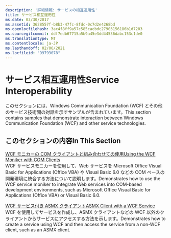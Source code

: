 ```yaml
---
description: '詳細情報: サービスの相互運用性'
title: サービス相互運用性
ms.date: 03/30/2017
ms.assetid: 3628557f-b8b3-47fc-8fdc-0c7d2e4268bd
ms.openlocfilehash: 3ac4f8ff9a57c585cacbdc27903156186b1d7203
ms.sourcegitcommit: ddf7edb67715a5b9a45e3dd44536dabc153c1de0
ms.translationtype: MT
ms.contentlocale: ja-JP
ms.lasthandoff: 02/06/2021
ms.locfileid: "99793078"
---
```

# <a name="service-interoperability"></a><span data-ttu-id="cd384-103">サービス相互運用性</span><span class="sxs-lookup"><span data-stu-id="cd384-103">Service Interoperability</span></span>

<span data-ttu-id="cd384-104">このセクションには、Windows Communication Foundation (WCF) とその他のサービス技術間の対話を示すサンプルが含まれています。</span><span class="sxs-lookup"><span data-stu-id="cd384-104">This section contains samples that demonstrate interaction between Windows Communication Foundation (WCF) and other service technologies.</span></span>  
  
## <a name="in-this-section"></a><span data-ttu-id="cd384-105">このセクションの内容</span><span class="sxs-lookup"><span data-stu-id="cd384-105">In This Section</span></span>  

 [<span data-ttu-id="cd384-106">WCF モニカーの COM クライアントと組み合わせての使用</span><span class="sxs-lookup"><span data-stu-id="cd384-106">Using the WCF Moniker with COM Clients</span></span>](using-the-wcf-moniker-with-com-clients.md)  
 <span data-ttu-id="cd384-107">WCF サービスモニカーを使用して、Web サービスを Microsoft Office Visual Basic for Applications (Office VBA) や Visual Basic 6.0 などの COM ベースの開発環境に統合する方法について説明します。</span><span class="sxs-lookup"><span data-stu-id="cd384-107">Demonstrates how to use the WCF service moniker to integrate Web services into COM-based development environments, such as Microsoft Office Visual Basic for Applications (Office VBA) or Visual Basic 6.0.</span></span>  
  
 [<span data-ttu-id="cd384-108">WCF サービス付き ASMX クライアント</span><span class="sxs-lookup"><span data-stu-id="cd384-108">ASMX Client with a WCF Service</span></span>](asmx-client-with-a-wcf-service.md)  
 <span data-ttu-id="cd384-109">WCF を使用してサービスを作成し、ASMX クライアントなどの WCF 以外のクライアントからサービスにアクセスする方法を示します。</span><span class="sxs-lookup"><span data-stu-id="cd384-109">Demonstrates how to create a service using WCF and then access the service from a non-WCF client, such as an ASMX client.</span></span>
